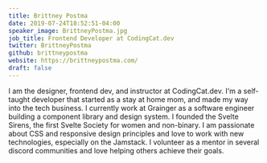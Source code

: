 ```yaml
---
title: Brittney Postma
date: 2019-07-24T18:52:51-04:00
speaker_image: BrittneyPostma.jpg
job_title: Frontend Developer at CodingCat.dev
twitter: BrittneyPostma
github: brittneypostma
website: https://brittneypostma.com/
draft: false
---
```


I am the designer, frontend dev, and instructor at CodingCat.dev. I'm a self-taught developer that started as a stay at home mom, and made my way into the tech business. I currently work at Grainger as a software engineer building a component library and design system. I founded the Svelte Sirens, the first Svelte Society for women and non-binary. I am passionate about CSS and responsive design principles and love to work with new technologies, especially on the Jamstack. I volunteer as a mentor in several discord communities and love helping others achieve their goals.
